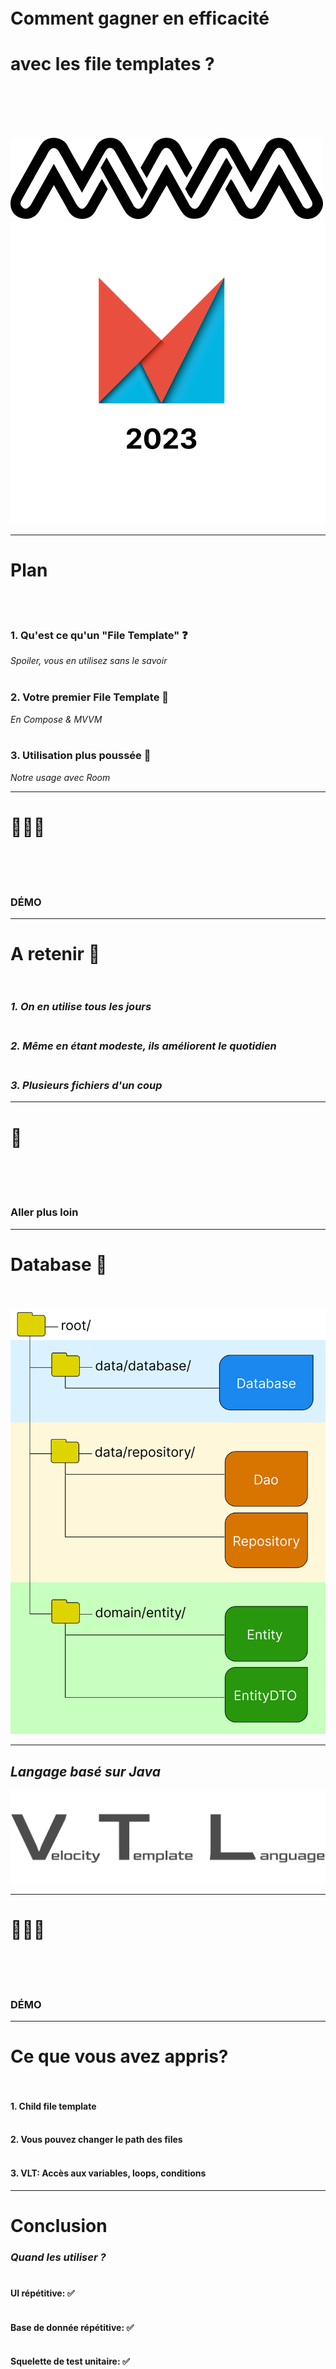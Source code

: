 <!-- classes: title -->

<!-- section-title: File templates -->

<br /><br /><br /><br /><br /><br /><br />

# Comment gagner en **efficacité**

# avec les **file templates** ?

<br /><br /><br /><br />

![image_mwm.png](./image_mwm.png?w=140px) ![image_android_makers_logo_light.png](./image_android_makers_logo_light.png?w=240px)


---

<!-- section-title: Plan -->

# <b>Plan</b>

<br/><br/>

<!-- fragments-start -->

### 1. Qu'est ce qu'un "File Template" ❓

*Spoiler, vous en utilisez sans le savoir*<br/><br/>

### 2. Votre premier File Template 👶

*En Compose & MVVM*<br/><br/>

### 3. Utilisation plus poussée 🚀

*Notre usage avec Room*

<!-- fragments-end -->

---

<!-- section-title: Démo #1 -->

<!-- classes: emoji -->

# 🧑🏼‍💻

<br /><br /><br />

### DÉMO

---

<!-- section-title: Ce que vous avez appris? -->

# <b>A retenir 🧠</b><br /><br />

<!-- fragments-start -->

### *1. On en utilise tous les jours*<br /><br />

### *2. Même en étant modeste, ils améliorent le quotidien*<br /><br />

### *3. Plusieurs fichiers d'un coup* 

<!-- fragments-end -->

---

<!-- section-title: Transition -->



<!-- classes: emoji -->

# 🚀

<br /><br /><br />

### Aller plus loin

---

# <b>Database 📀</b><br /><br />

![image_presentation_database.png](./image_presentation_database.png?w=500px)

---

## *Langage basé sur Java*

![image_vtl_light.png](./image_vtl_light.png?w=550px)

---

<!-- section-title: Démo #2 -->

<!-- classes: emoji -->

# 👨🏻‍💻

<br /><br /><br />

### DÉMO

---

# <b>Ce que vous avez appris?</b><br /><br />

#### 1. Child file template<br /><br />

#### 2. Vous pouvez changer le path des files<br /><br />

#### 3. VLT: Accès aux variables, loops, conditions

---

# <b>Conclusion</b><br />

### *Quand les utiliser ?*<br /><br />

<!-- fragments-start -->

#### UI répétitive: ✅<br /><br />

#### Base de donnée répétitive: ✅<br /><br />

#### Squelette de test unitaire: ✅<br /><br />

#### MVC, MVP, MVVM: 🤷‍♂️<br /><br />

#### Code spécifique: ❌<br /><br />

#### Code métier: ❌<br /><br />

<!-- fragments-end -->

---

<!-- section-title: Question❓ -->

# <b>Question ❓</b>

---

<!-- section-title: Go further -->

## <b>Pour aller plus loin</b><br />

#### *Article medium*

<br />

<!-- qr: https://medium.com/mwm-io/crafting-custom-path-formatting-in-intellij-file-templates-for-android-development-c93c4c33689d -->

<br /><br /><br />

#### Retrouvez nous au stand **MWM** 👋

<br />

![image_mwm.png](./image_mwm.png?w=140px)
